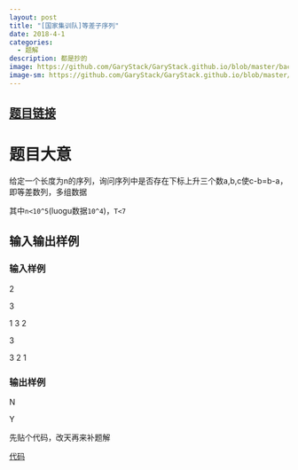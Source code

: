 ```yaml
---
layout: post
title: "[国家集训队]等差子序列"
date: 2018-4-1
categories:
  - 题解
description: 都是抄的
image: https://github.com/GaryStack/GaryStack.github.io/blob/master/background/%E6%9D%82/timg%20(4).jpg?raw=true
image-sm: https://github.com/GaryStack/GaryStack.github.io/blob/master/background/%E6%9D%82/timg%20(4).jpg?raw=true
---
```

## [题目链接](https://www.luogu.org/problemnew/show/P2757)

# 题目大意

给定一个长度为n的序列，询问序列中是否存在下标上升三个数a,b,c使c-b=b-a，即等差数列，多组数据

其中`n<10^5`(luogu数据`10^4`)，`T<7`

## 输入输出样例
### 输入样例
2

3

1 3 2

3

3 2 1

### 输出样例

N

Y

先贴个代码，改天再来补题解

[代码](https://paste.ubuntu.com/p/k3Ykn7MDbh/)


